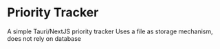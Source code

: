 # Priority Tracker
A simple Tauri/NextJS priority tracker
Uses a file as storage mechanism, does not rely on database